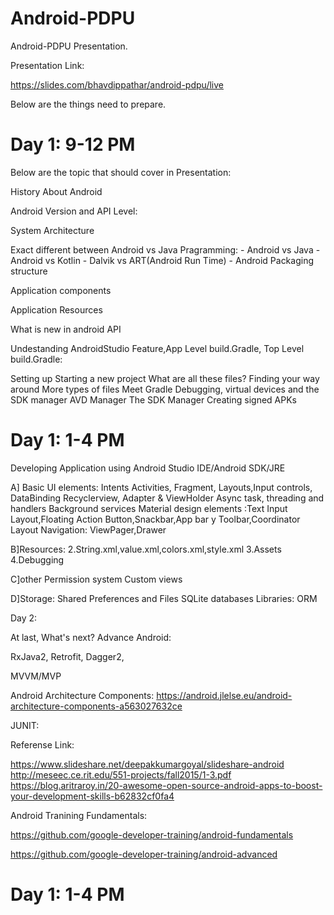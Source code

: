 # Android-PDPU
Android-PDPU Presentation.

Presentation Link:

https://slides.com/bhavdippathar/android-pdpu/live


Below are the things need to prepare.

# Day 1: 9-12 PM

Below are the topic that should cover in Presentation:

History About Android

Android Version and API Level:

System Architecture

Exact different between Android vs Java Pragramming:
    - Android vs Java
    - Android vs Kotlin
    - Dalvik vs ART(Android Run Time)
    - Android Packaging structure

Application components

Application Resources

What is new in android API

Undestanding AndroidStudio Feature,App Level build.Gradle, Top Level build.Gradle:

Setting up
Starting a new project
What are all these files?
Finding your way around
More types of files
Meet Gradle
Debugging, virtual devices and the SDK manager
AVD Manager
The SDK Manager
Creating signed APKs


# Day 1: 1-4 PM
Developing Application using Android Studio IDE/Android SDK/JRE

A]
Basic UI elements:
Intents
Activities, 
Fragment, 
Layouts,Input controls, 
DataBinding
Recyclerview, Adapter & ViewHolder
Async task, threading and handlers
Background services 
Material design elements :Text Input Layout,Floating Action Button,Snackbar,App bar y Toolbar,Coordinator Layout
Navigation: ViewPager,Drawer


B]Resources:
2.String.xml,value.xml,colors.xml,style.xml
3.Assets
4.Debugging

C]other
Permission system
Custom views


D]Storage:
Shared Preferences and Files
SQLite databases
Libraries: ORM



Day 2:

At last, What's next? Advance Android:

RxJava2,
Retrofit,
Dagger2,


MVVM/MVP

Android Architecture Components:
https://android.jlelse.eu/android-architecture-components-a563027632ce

JUNIT:



Referense Link:

https://www.slideshare.net/deepakkumargoyal/slideshare-android
http://meseec.ce.rit.edu/551-projects/fall2015/1-3.pdf
https://blog.aritraroy.in/20-awesome-open-source-android-apps-to-boost-your-development-skills-b62832cf0fa4

Android Tranining Fundamentals:

https://github.com/google-developer-training/android-fundamentals

https://github.com/google-developer-training/android-advanced

# Day 1: 1-4 PM

